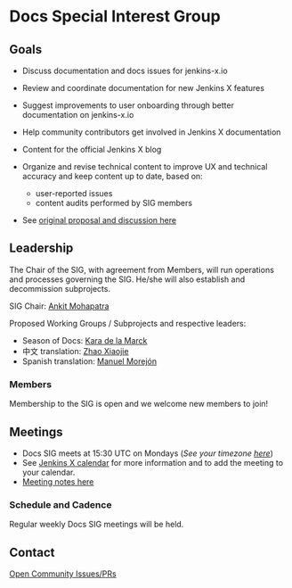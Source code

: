 # Docs Special Interest Group

## Goals
* Discuss documentation and docs issues for jenkins-x.io
* Review and coordinate documentation for new Jenkins X features
* Suggest improvements to user onboarding through better documentation on  jenkins-x.io
* Help community contributors get involved in Jenkins X documentation
* Content for the official Jenkins X blog
* Organize and revise technical content to improve UX and technical accuracy and keep content up to date, based on:

     * user-reported issues
     * content audits performed by SIG members
* See [original proposal and discussion here](https://github.com/jenkins-x/jx-docs/issues/2675)

## Leadership

The Chair of the SIG, with agreement from Members, will run operations and processes governing the SIG. He/she will also establish and decommission subprojects.

SIG Chair: [Ankit Mohapatra](https://github.com/ankitm123)

Proposed Working Groups / Subprojects and respective leaders:
* Season of Docs: [Kara de la Marck](https://github.com/MarckK)
* 中文 translation: [Zhao Xiaojie](https://github.com/LinuxSuRen)
* Spanish translation: [Manuel Morejón](https://github.com/mmorejon)

### Members
Membership to the SIG is open and we welcome new members to join!

## Meetings
* Docs SIG meets at 15:30 UTC on Mondays (*See your timezone [here](https://time.is/1530_in_UTC)*)
* See [Jenkins X calendar](https://jenkins-x.io/community/calendar/) for more information and to add the meeting to your calendar.
* [Meeting notes here](meetings.md)


### Schedule and Cadence
Regular weekly Docs SIG meetings will be held.

## Contact
[Open Community Issues/PRs](https://github.com/jenkins-x/jx-docs/issues)

